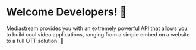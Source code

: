 # Welcome Developers! 👋 

Mediastream provides you with an extremely powerful API that allows you to build cool video applications, ranging from a simple embed on a website to a full OTT solution. 🚀
